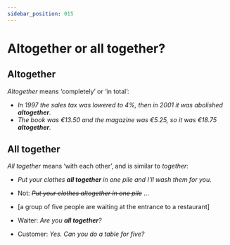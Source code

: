 ```yaml
---
sidebar_position: 015
---
```


# Altogether or all together?

## Altogether

*Altogether* means ‘completely’ or ‘in total’:

- *In 1997 the sales tax was lowered to 4%, then in 2001 it was abolished **altogether**.*
- *The book was €13.50 and the magazine was €5.25, so it was €18.75 **altogether**.*

## All together

*All together* means ‘with each other’, and is similar to *together*:

- *Put your clothes **all together** in one pile and I’ll wash them for you.*
- Not: *~~Put your clothes altogether in one pile~~* …

- \[a group of five people are waiting at the entrance to a restaurant\]
- Waiter: *Are you **all together**?*
- Customer: *Yes. Can you do a table for five?*
